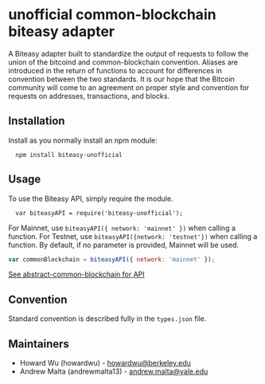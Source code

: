 # unofficial common-blockchain biteasy adapter

A Biteasy adapter built to standardize the output of requests to follow the union of the bitcoind and common-blockchain convention. Aliases are introduced in the return of functions to account for differences in convention between the two standards. It is our hope that the Bitcoin community will come to an agreement on proper style and convention for requests on addresses, transactions, and blocks.

## Installation

Install as you normally install an npm module:
```
  npm install biteasy-unofficial
```

## Usage

To use the Biteasy API, simply require the module.
```
  var biteasyAPI = require('biteasy-unofficial');
```
For Mainnet, use ```biteasyAPI({ network: 'mainnet' })``` when calling a function. For Testnet, use ```biteasyAPI({network: 'testnet'})``` when calling a function. By default, if no parameter is provided, Mainnet will be used.

```javascript
var commonBlockchain = biteasyAPI({ network: 'mainnet' });
```
[See abstract-common-blockchain for API](https://github.com/blockai/abstract-common-blockchain/edit/master/README.md)

## Convention

Standard convention is described fully in the ```types.json``` file.

## Maintainers
  * Howard Wu (howardwu) - howardwu@berkeley.edu
  * Andrew Malta (andrewmalta13) - andrew.malta@yale.edu
